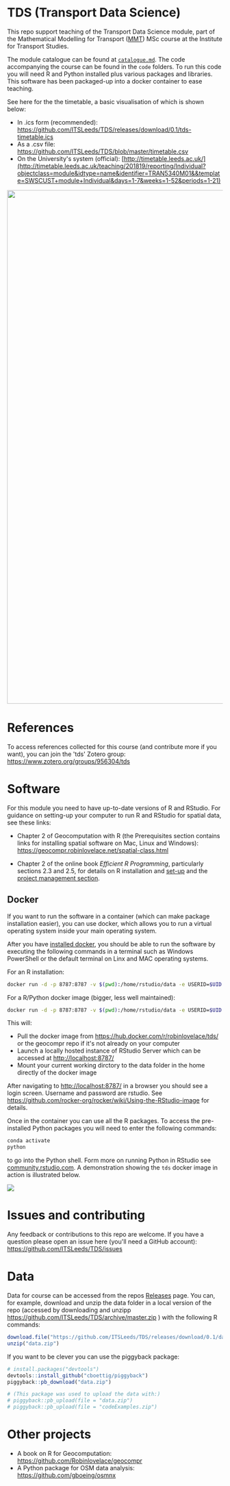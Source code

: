 
<!-- README.md is generated from README.Rmd. Please edit that file -->
TDS (Transport Data Science)
============================

This repo support teaching of the Transport Data Science module, part of the Mathematical Modelling for Transport ([MMT](http://www.its.leeds.ac.uk/courses/masters/msc-mathematical-modelling-transport/)) MSc course at the Institute for Transport Studies.

The module catalogue can be found at [`catalogue.md`](https://github.com/ITSLeeds/TDS/blob/master/catalogue.md). The code accompanying the course can be found in the `code` folders. To run this code you will need R and Python installed plus various packages and libraries. This software has been packaged-up into a docker container to ease teaching.

See here for the the timetable, a basic visualisation of which is shown below:

-   In .ics form (recommended): <https://github.com/ITSLeeds/TDS/releases/download/0.1/tds-timetable.ics>
-   As a .csv file: <https://github.com/ITSLeeds/TDS/blob/master/timetable.csv>
-   On the University's system (official): [http://timetable.leeds.ac.uk/](http://timetable.leeds.ac.uk/teaching/201819/reporting/Individual?objectclass=module&idtype=name&identifier=TRAN5340M01&&template=SWSCUST+module+Individual&days=1-7&weeks=1-52&periods=1-21)

<img src="timetable.png" width="1200" />

References
==========

To access references collected for this course (and contribute more if you want), you can join the 'tds' Zotero group: <https://www.zotero.org/groups/956304/tds>

Software
========

For this module you need to have up-to-date versions of R and RStudio. For guidance on setting-up your computer to run R and RStudio for spatial data, see these links:

-   Chapter 2 of Geocomputation with R (the Prerequisites section contains links for installing spatial software on Mac, Linux and Windows): <https://geocompr.robinlovelace.net/spatial-class.html>

-   Chapter 2 of the online book *Efficient R Programming*, particularly sections 2.3 and 2.5, for details on R installation and [set-up](https://csgillespie.github.io/efficientR/set-up.html) and the [project management section](https://csgillespie.github.io/efficientR/set-up.html#project-management).

Docker
------

If you want to run the software in a container (which can make package installation easier), you can use docker, which allows you to run a virtual operating system inside your main operating system.

After you have [installed docker](https://docs.docker.com/install/), you should be able to run the software by executing the following commands in a terminal such as Windows PowerShell or the default terminal on Linx and MAC operating systems.

For an R installation:

``` bash
docker run -d -p 8787:8787 -v $(pwd):/home/rstudio/data -e USERID=$UID -e PASSWORD=pickASafePassWord --name rstudio robinlovelace/geocompr
```

For a R/Python docker image (bigger, less well maintained):

``` bash
docker run -d -p 8787:8787 -v $(pwd):/home/rstudio/data -e USERID=$UID -e PASSWORD=pickASafePassWord --name rstudio robinlovelace/tds  
```

This will:

-   Pull the docker image from <https://hub.docker.com/r/robinlovelace/tds/> or the geocompr repo if it's not already on your computer
-   Launch a locally hosted instance of RStudio Server which can be accessed at <http://localhost:8787/>
-   Mount your current working dirctory to the data folder in the home directly of the docker image

After navigating to <http://localhost:8787/> in a browser you should see a login screen. Username and password are rstudio. See <https://github.com/rocker-org/rocker/wiki/Using-the-RStudio-image> for details.

Once in the container you can use all the R packages. To access the pre-installed Python packages you will need to enter the following commands:

``` bash
conda activate
python
```

to go into the Python shell. Form more on running Python in RStudio see [community.rstudio.com](https://community.rstudio.com/t/r-python-in-ide/279). A demonstration showing the `tds` docker image in action is illustrated below.

![](https://user-images.githubusercontent.com/1825120/43570979-a41791c2-9633-11e8-9edd-f3e11bc884c1.gif)

Issues and contributing
=======================

Any feedback or contributions to this repo are welcome. If you have a question please open an issue here (you'll need a GitHub account): <https://github.com/ITSLeeds/TDS/issues>

Data
====

Data for course can be accessed from the repos [Releases](https://github.com/ITSLeeds/TDS/releases) page. You can, for example, download and unzip the data folder in a local version of the repo (accessed by downloading and unzipp <https://github.com/ITSLeeds/TDS/archive/master.zip> ) with the following R commands:

``` r
download.file("https://github.com/ITSLeeds/TDS/releases/download/0.1/data.zip", destfile = "data.zip")
unzip("data.zip")
```

If you want to be clever you can use the piggyback package:

``` r
# install.packages("devtools")
devtools::install_github("cboettig/piggyback")
piggyback::pb_download("data.zip")

# (This package was used to upload the data with:)
# piggyback::pb_upload(file = "data.zip")
# piggyback::pb_upload(file = "codeExamples.zip")
```

Other projects
==============

-   A book on R for Geocomputation: <https://github.com/Robinlovelace/geocompr>
-   A Python package for OSM data analysis: <https://github.com/gboeing/osmnx>
